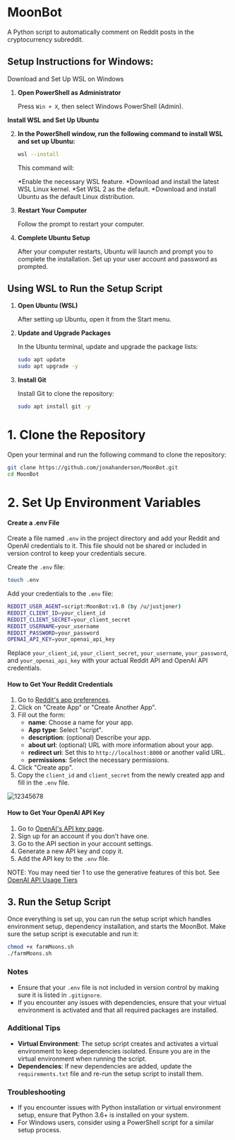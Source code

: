 # MoonBot

A Python script to automatically comment on Reddit posts in the cryptocurrency subreddit.

## Setup Instructions for Windows:

Download and Set Up WSL on Windows
1. **Open PowerShell as Administrator**

   Press `Win + X`, then select Windows PowerShell (Admin).

**Install WSL and Set Up Ubuntu**

2. **In the PowerShell window, run the following command to install WSL and set up Ubuntu:**

   ```sh
   wsl --install
   ```

   This command will:
   
   *Enable the necessary WSL feature.
   *Download and install the latest WSL Linux kernel.
   *Set WSL 2 as the default.
   *Download and install Ubuntu as the default Linux distribution.

3. **Restart Your Computer**

   Follow the prompt to restart your computer.

4. **Complete Ubuntu Setup**

   After your computer restarts, Ubuntu will launch and prompt you to complete the installation. Set up your user account and password as prompted.

## Using WSL to Run the Setup Script

1. **Open Ubuntu (WSL)**

   After setting up Ubuntu, open it from the Start menu.

2. **Update and Upgrade Packages**

   In the Ubuntu terminal, update and upgrade the package lists:
   
   ```sh
   sudo apt update
   sudo apt upgrade -y
   ```

3. **Install Git**


   Install Git to clone the repository:
   
   ```sh
   sudo apt install git -y
   ```

# 1. Clone the Repository

Open your terminal and run the following command to clone the repository:

```sh
git clone https://github.com/jonahanderson/MoonBot.git
cd MoonBot
```

# 2. Set Up Environment Variables

#### Create a .env File

Create a file named `.env` in the project directory and add your Reddit and OpenAI credentials to it. This file should not be shared or included in version control to keep your credentials secure.

Create the `.env` file:

```sh
touch .env
```
Add your credentials to the `.env` file:

```sh
REDDIT_USER_AGENT=script:MoonBot:v1.0 (by /u/justjoner)
REDDIT_CLIENT_ID=your_client_id
REDDIT_CLIENT_SECRET=your_client_secret
REDDIT_USERNAME=your_username
REDDIT_PASSWORD=your_password
OPENAI_API_KEY=your_openai_api_key
```

Replace `your_client_id`, `your_client_secret`, `your_username`, `your_password`, and `your_openai_api_key` with your actual Reddit API and OpenAI API credentials.

#### How to Get Your Reddit Credentials

1. Go to [Reddit's app preferences](https://www.reddit.com/prefs/apps).
2. Click on "Create App" or "Create Another App".
3. Fill out the form:
   - **name**: Choose a name for your app.
   - **App type**: Select "script".
   - **description**: (optional) Describe your app.
   - **about url**: (optional) URL with more information about your app.
   - **redirect uri**: Set this to `http://localhost:8000` or another valid URL.
   - **permissions**: Select the necessary permissions.
4. Click "Create app".
5. Copy the `client_id` and `client_secret` from the newly created app and fill in the `.env` file.

![12345678](https://github.com/jonahanderson/MoonBot/assets/46908058/6421ec45-acb8-4080-9864-5d5283fb6be8)


#### How to Get Your OpenAI API Key

1. Go to [OpenAI's API key page](https://beta.openai.com/signup/).
2. Sign up for an account if you don't have one.
3. Go to the API section in your account settings.
4. Generate a new API key and copy it.
5. Add the API key to the `.env` file.

NOTE: You may need tier 1 to use the generative features of this bot. See [OpenAI API Usage Tiers]([(https://platform.openai.com/docs/guides/rate-limits/usage-tiers))

## 3. Run the Setup Script

Once everything is set up, you can run the setup script which handles environment setup, dependency installation, and starts the MoonBot. Make sure the setup script is executable and run it:

```sh
chmod +x farmMoons.sh
./farmMoons.sh
```

### Notes

- Ensure that your `.env` file is not included in version control by making sure it is listed in `.gitignore`.
- If you encounter any issues with dependencies, ensure that your virtual environment is activated and that all required packages are installed.

### Additional Tips

- **Virtual Environment**: The setup script creates and activates a virtual environment to keep dependencies isolated. Ensure you are in the virtual environment when running the script.
- **Dependencies**: If new dependencies are added, update the `requirements.txt` file and re-run the setup script to install them.

### Troubleshooting

- If you encounter issues with Python installation or virtual environment setup, ensure that Python 3.6+ is installed on your system.
- For Windows users, consider using a PowerShell script for a similar setup process.
